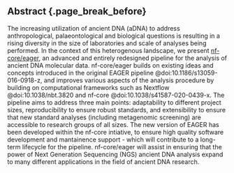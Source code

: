 ## Abstract {.page_break_before}

The increasing utilization of ancient DNA (aDNA) to address anthropological, palaeontological and biological questions is resulting in a rising diversity in the size of laboratories and scale of analyses being performed. In the context of this heterogenous landscape, we present [nf-core/eager](https://github.com/nf-core/eager), an advanced and entirely redesigned pipeline for the analysis of ancient DNA molecular data. nf-core/eager builds on existing ideas and concepts introduced in the original EAGER pipeline @doi:10.1186/s13059-016-0918-z, and improves various aspects of the analysis procedure by building on computational frameworks such as Nextflow @doi:10.1038/nbt.3820 and nf-core @doi:10.1038/s41587-020-0439-x. The pipeline aims to address three main points: adaptability to different project sizes, reproducibility to ensure robust standards, and extensibility to ensure that new standard analyses (including metagenomic screening) are accessible to research groups of all sizes. The new version of EAGER has been developed within the nf-core intiative, to ensure high quality software development and mantainence support - which will contribute to a long-term lifecycle for the pipeline. nf-core/eager will assist in ensuring that the power of Next Generation Sequencing (NGS) ancient DNA analysis expand to many different applications in the field of ancient DNA research.
